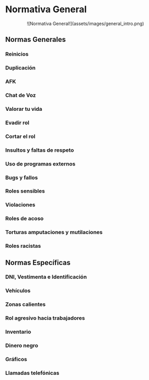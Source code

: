 # Normativa General

<center>![Normativa General!](assets/images/general_intro.png)</center>

## Normas Generales
### Reinicios
### Duplicación
### AFK
### Chat de Voz
### Valorar tu vida
### Evadir rol
### Cortar el rol
### Insultos y faltas de respeto
### Uso de programas externos
### Bugs y fallos
### Roles sensibles
### Violaciones
### Roles de acoso
### Torturas amputaciones y mutilaciones
### Roles racistas

## Normas Específicas
### DNI, Vestimenta e Identificación
### Vehículos
### Zonas calientes
### Rol agresivo hacia trabajadores
### Inventario
### Dinero negro
### Gráficos
### Llamadas telefónicas


